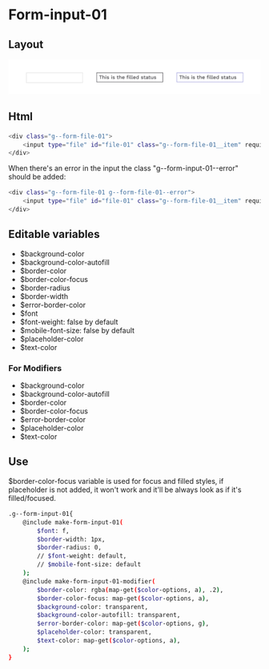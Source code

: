 # Form-input-01

## Layout

![alt text][input-01]

[input-01]: /src/img/global-components/form-fields/input-01.jpg

## Html

```sh
<div class="g--form-file-01">
    <input type="file" id="file-01" class="g--form-file-01__item" required>
</div>
```
When there's an error in the input the class "g--form-input-01--error" should be added:
```sh
<div class="g--form-file-01 g--form-file-01--error">
    <input type="file" id="file-01" class="g--form-file-01__item" required>
</div>
```

## Editable variables

- $background-color
- $background-color-autofill
- $border-color
- $border-color-focus
- $border-radius
- $border-width
- $error-border-color
- $font
- $font-weight: false by default
- $mobile-font-size: false by default
- $placeholder-color
- $text-color

### For Modifiers

- $background-color
- $background-color-autofill
- $border-color
- $border-color-focus
- $error-border-color
- $placeholder-color
- $text-color

## Use

$border-color-focus variable is used for focus and filled styles, if placeholder is not added, it won't work and it'll be always look as if it's filled/focused.

```sh
.g--form-input-01{
    @include make-form-input-01(
        $font: f,
        $border-width: 1px,
        $border-radius: 0,
        // $font-weight: default,
        // $mobile-font-size: default
    );
    @include make-form-input-01-modifier(
        $border-color: rgba(map-get($color-options, a), .2),
        $border-color-focus: map-get($color-options, a),
        $background-color: transparent,
        $background-color-autofill: transparent,
        $error-border-color: map-get($color-options, g),
        $placeholder-color: transparent,
        $text-color: map-get($color-options, a),
    );
}
```